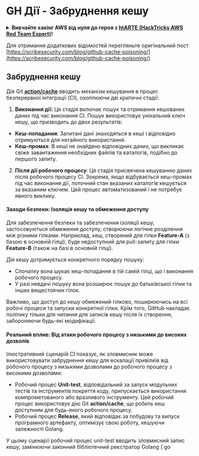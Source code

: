 # GH Дії - Забруднення кешу

<details>

<summary><strong>Вивчайте хакінг AWS від нуля до героя з</strong> <a href="https://training.hacktricks.xyz/courses/arte"><strong>htARTE (HackTricks AWS Red Team Expert)</strong></a><strong>!</strong></summary>

Інші способи підтримки HackTricks:

* Якщо ви хочете побачити вашу **компанію в рекламі HackTricks** або **завантажити HackTricks у PDF** Перевірте [**ПЛАНИ ПІДПИСКИ**](https://github.com/sponsors/carlospolop)!
* Отримайте [**офіційний PEASS & HackTricks мерч**](https://peass.creator-spring.com)
* Відкрийте [**Сім'ю PEASS**](https://opensea.io/collection/the-peass-family), нашу колекцію ексклюзивних [**NFT**](https://opensea.io/collection/the-peass-family)
* **Приєднуйтесь до** 💬 [**групи Discord**](https://discord.gg/hRep4RUj7f) або [**групи telegram**](https://t.me/peass) або **слідкуйте** за нами на **Twitter** 🐦 [**@hacktricks_live**](https://twitter.com/hacktricks_live)**.**
* **Поділіться своїми хакерськими трюками, надсилайте PR до** [**HackTricks**](https://github.com/carlospolop/hacktricks) та [**HackTricks Cloud**](https://github.com/carlospolop/hacktricks-cloud) репозиторіїв.

</details>


Для отримання додаткових відомостей перегляньте оригінальний пост [https://scribesecurity.com/blog/github-cache-poisoning/](https://scribesecurity.com/blog/github-cache-poisoning/)


## Забруднення кешу

Дія Git [**action/cache**](https://github.com/actions/cache) вводить механізм кешування в процес безперервної інтеграції (CI), охоплюючи дві критичні стадії:

1. **Виконання дії**: Ця стадія включає пошук та отримання кешованих даних під час виконання CI. Пошук використовує унікальний ключ кешу, що призводить до двох результатів:
- **Кеш-попадання**: Запитані дані знаходяться в кеші і відповідно отримуються для негайного використання.
- **Кеш-промах**: В кеші не знайдено відповідних даних, що викликає свіже завантаження необхідних файлів та каталогів, подібно до першого запиту.

2. **Після дії робочого процесу**: Ця стадія присвячена кешуванню даних після робочого процесу CI. Зокрема, якщо відбувається кеш-промах під час виконання дії, поточний стан вказаних каталогів кешується за вказаним ключем. Цей процес автоматизований і не потребує явного виклику.

#### Заходи безпеки: Ізоляція кешу та обмеження доступу

Для забезпечення безпеки та забезпечення ізоляції кешу, застосовуються обмеження доступу, створюючи логічне розділення між різними гілками. Наприклад, кеш, створений для гілки **Feature-A** (з базою в основній гілці), буде недоступний для pull-запиту для гілки **Feature-B** (також на базі в основній гілці).

Дія кешу дотримується конкретного порядку пошуку:
- Спочатку вона шукає кеш-попадання в тій самій гілці, що і виконання робочого процесу.
- У разі невдачі пошуку вона розширює пошук до батьківської гілки та інших вищестоячих гілок.

Важливо, що доступ до кешу обмежений гілково, поширюючись на всі робочі процеси та запуски конкретної гілки. Крім того, GitHub накладає політику тільки для читання для записів кешу після їх створення, забороняючи будь-які модифікації.

#### Реальний вплив: Від атаки робочого процесу з низькими до високих дозволів

Ілюстративний сценарій CI показує, як зловмисник може використовувати забруднення кешу для ескалації привілеїв від робочого процесу з низькими дозволами до робочого процесу з високими дозволами:

- Робочий процес **Unit-test**, відповідальний за запуск модульних тестів та інструментів покриття коду, припускається використання компрометованого або вразливого інструменту. Цей робочий процес використовує дію Git **action/cache**, що робить кеш доступним для будь-якого робочого процесу.
- Робочий процес **Release**, який відповідає за побудову та випуск програмного артефакту, оптимізує свою роботу, кешуючи залежності Golang.

У цьому сценарії робочий процес unit-test вводить зловмисний запис кешу, замінюючи законний бібліотечний реєстратор Golang (`go
